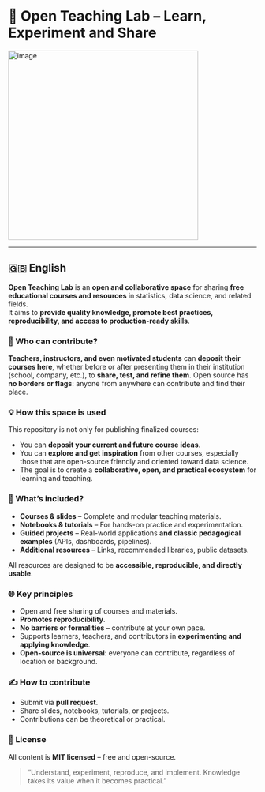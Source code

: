 # 🚀 Open Teaching Lab – Learn, Experiment and Share

<img width="385" height="384" alt="image" src="https://github.com/user-attachments/assets/e419ca4b-5a29-4071-ad7a-35debb56bbbd" />

---

## 🇬🇧 English

**Open Teaching Lab** is an **open and collaborative space** for sharing **free educational courses and resources** in statistics, data science, and related fields.  
It aims to **provide quality knowledge, promote best practices, reproducibility, and access to production-ready skills**.

### 🎯 Who can contribute?

**Teachers, instructors, and even motivated students** can **deposit their courses here**, whether before or after presenting them in their institution (school, company, etc.), to **share, test, and refine them**.
Open source has **no borders or flags**: anyone from anywhere can contribute and find their place.

### 💡 How this space is used

This repository is not only for publishing finalized courses:  
- You can **deposit your current and future course ideas**.  
- You can **explore and get inspiration** from other courses, especially those that are open-source friendly and oriented toward data science.  
- The goal is to create a **collaborative, open, and practical ecosystem** for learning and teaching.

### 📂 What’s included?

- **Courses & slides** – Complete and modular teaching materials.  
- **Notebooks & tutorials** – For hands-on practice and experimentation.  
- **Guided projects** – Real-world applications **and classic pedagogical examples** (APIs, dashboards, pipelines).  
- **Additional resources** – Links, recommended libraries, public datasets.  

All resources are designed to be **accessible, reproducible, and directly usable**.

### 🌐 Key principles

- Open and free sharing of courses and materials.  
- **Promotes reproducibility**.  
- **No barriers or formalities** – contribute at your own pace.  
- Supports learners, teachers, and contributors in **experimenting and applying knowledge**.
- **Open-source is universal**: everyone can contribute, regardless of location or background.

### ✍ How to contribute

- Submit via **pull request**.  
- Share slides, notebooks, tutorials, or projects.  
- Contributions can be theoretical or practical.

### 🧩 License

All content is **MIT licensed** – free and open-source.

> “Understand, experiment, reproduce, and implement. Knowledge takes its value when it becomes practical.”
